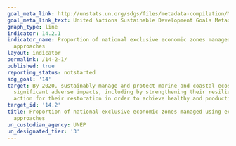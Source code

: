 ```yaml
---
goal_meta_link: http://unstats.un.org/sdgs/files/metadata-compilation/Metadata-Goal-14.pdf
goal_meta_link_text: United Nations Sustainable Development Goals Metadata (pdf 288kB)
graph_type: line
indicator: 14.2.1
indicator_name: Proportion of national exclusive economic zones managed using ecosystem-based
  approaches
layout: indicator
permalink: /14-2-1/
published: true
reporting_status: notstarted
sdg_goal: '14'
target: By 2020, sustainably manage and protect marine and coastal ecosystems to avoid
  significant adverse impacts, including by strengthening their resilience, and take
  action for their restoration in order to achieve healthy and productive oceans
target_id: '14.2'
title: Proportion of national exclusive economic zones managed using ecosystem-based
  approaches
un_custodian_agency: UNEP
un_designated_tier: '3'
---
```

